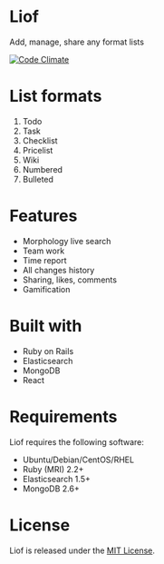 # Liof
Add, manage, share any format lists

[![Code Climate](https://codeclimate.com/github/liof-io/liof/badges/gpa.svg)](https://codeclimate.com/github/liof-io/liof)

# List formats
1. Todo
2. Task
3. Checklist
4. Pricelist
5. Wiki
6. Numbered
7. Bulleted

# Features
- Morphology live search
- Team work
- Time report
- All changes history
- Sharing, likes, comments
- Gamification

# Built with
- Ruby on Rails
- Elasticsearch
- MongoDB
- React

# Requirements
Liof requires the following software:

- Ubuntu/Debian/CentOS/RHEL
- Ruby (MRI) 2.2+
- Elasticsearch 1.5+
- MongoDB 2.6+

# License
Liof is released under the [MIT License](http://www.opensource.org/licenses/MIT).
